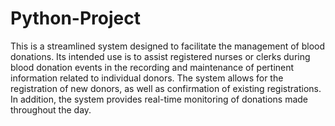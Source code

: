 <h1>Python-Project</h1>
<p>This is a streamlined system designed to facilitate the management of blood donations. Its intended use is to assist registered nurses or clerks during blood donation events in the recording and maintenance of pertinent information related to individual donors. The system allows for the registration of new donors, as well as confirmation of existing registrations. In addition, the system provides real-time monitoring of donations made throughout the day.</p>

